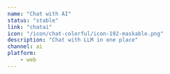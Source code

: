 ```yaml
---
name: "Chat with AI"
status: "stable"
link: "chatai"
icon: "/icon/chat-colorful/icon-192-maskable.png"
description: "Chat with LLM in one place"
channel: ai
platform:
    - web
---
```

